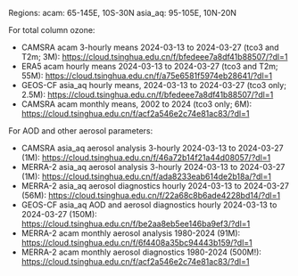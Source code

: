 Regions:
acam: 65-145E, 10S-30N
asia_aq: 95-105E, 10N-20N

For total column ozone:
- CAMSRA acam 3-hourly means 2024-03-13 to 2024-03-27 (tco3 and T2m; 3M): https://cloud.tsinghua.edu.cn/f/bfedeee7a8df41b88507/?dl=1
- ERA5 acam hourly means 2024-03-13 to 2024-03-27 (tco3 and T2m; 55M): https://cloud.tsinghua.edu.cn/f/a75e6581f5974eb28641/?dl=1
- GEOS-CF asia_aq hourly means, 2024-03-13 to 2024-03-27 (tco3 only; 2.5M): https://cloud.tsinghua.edu.cn/f/bfedeee7a8df41b88507/?dl=1
- CAMSRA acam monthly means, 2002 to 2024 (tco3 only; 6M): https://cloud.tsinghua.edu.cn/f/acf2a546e2c74e81ac83/?dl=1

For AOD and other aerosol parameters:
- CAMSRA asia_aq aerosol analysis 3-hourly 2024-03-13 to 2024-03-27 (1M): https://cloud.tsinghua.edu.cn/f/46a72b14f21a44d08057/?dl=1
- MERRA-2 asia_aq aerosol analysis 3-hourly 2024-03-13 to 2024-03-27 (1M): https://cloud.tsinghua.edu.cn/f/ada8233eab614de2b18a/?dl=1
- MERRA-2 asia_aq aerosol diagnostics hourly 2024-03-13 to 2024-03-27 (56M): https://cloud.tsinghua.edu.cn/f/22a68c8b6ade4228bd14/?dl=1
- GEOS-CF asia_aq AOD and aerosol diagnostics hourly 2024-03-13 to 2024-03-27 (150M): https://cloud.tsinghua.edu.cn/f/be2aa8eb5ee146ba9ef3/?dl=1
- MERRA-2 acam monthly aerosol analysis 1980-2024 (91M): https://cloud.tsinghua.edu.cn/f/6f4408a35bc94443b159/?dl=1
- MERRA-2 acam monthly aerosol diagnostics 1980-2024 (500M!): https://cloud.tsinghua.edu.cn/f/acf2a546e2c74e81ac83/?dl=1 
